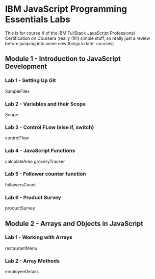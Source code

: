 # IBM JavaScript Programming Essentials Labs

This is for course 4 of the IBM FullStack JavaScript Professional Certification on Coursera
(really (!!!!) simple stuff, so really just a review before jumping into some new things in later courses)

## Module 1 - Introduction to JavaScript Development

### Lab 1 - Setting Up Git

SampleFiles

### Lab 2 - Variables and their Scope

Scope

### Lab 3 - Control FLow (else if, switch)

controlFlow

### Lab 4 - JavaScript Functions

calculateArea
groceryTracker

### Lab 5 - Follower counter function

followersCount

### Lab 6 - Product Survey

productSurvey

## Module 2 - Arrays and Objects in JavaScript

### Lab 1 - Working with Arrays

restaurantMenu

### Lab 2 - Array Methods

employeeDetails


